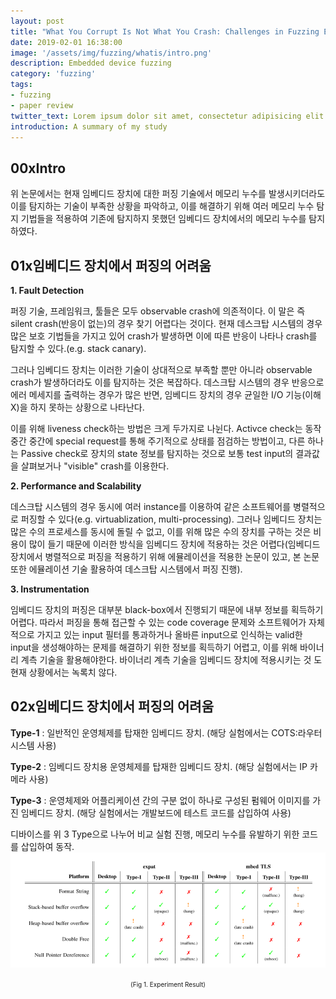 ```yaml
---
layout: post
title: "What You Corrupt Is Not What You Crash: Challenges in Fuzzing Embedded Devices"
date: 2019-02-01 16:38:00
image: '/assets/img/fuzzing/whatis/intro.png'
description: Embedded device fuzzing
category: 'fuzzing'
tags:
- fuzzing
- paper review
twitter_text: Lorem ipsum dolor sit amet, consectetur adipisicing elit.
introduction: A summary of my study
---
```


## 00xIntro

 위 논문에서는 현재 임베디드 장치에 대한 퍼징 기술에서 메모리 누수를 발생시키더라도 이를 탐지하는 기술이 부족한 상황을 파악하고, 이를 해결하기 위해 여러 메모리 누수 탐지 기법들을 적용하여 기존에 탐지하지 못했던 임베디드 장치에서의 메모리 누수를 탐지하였다.

## 01x임베디드 장치에서 퍼징의 어려움

 **1. Fault Detection**

  퍼징 기술, 프레임워크, 툴들은 모두 observable crash에 의존적이다. 이 말은 즉 silent crash(반응이 없는)의 경우 찾기 어렵다는 것이다. 현재 데스크탑 시스템의 경우 많은 보호 기법들을 가지고 있어 crash가 발생하면 이에 따른 반응이 나타나 crash를 탐지할 수 있다.(e.g. stack canary).

  그러나 임베디드 장치는 이러한 기술이 상대적으로 부족할 뿐만 아니라 observable crash가 발생하더라도 이를 탐지하는 것은 복잡하다. 데스크탑 시스템의 경우 반응으로 에러 메세지를 출력하는 경우가 많은 반면, 임베디드 장치의 경우 균일한 I/O 기능(이해 X)을 하지 못하는 상황으로 나타난다.
  
  이를 위해 liveness check하는 방법은 크게 두가지로 나뉜다. Activce check는 동작 중간 중간에 special request를 통해 주기적으로 상태를 점검하는 방법이고, 다른 하나는 Passive check로 장치의 state 정보를 탐지하는 것으로 보통 test input의 결과값을 살펴보거나 "visible" crash를 이용한다.

 **2. Performance and Scalability**
  
  데스크탑 시스템의 경우 동시에 여러 instance를 이용하여 같은 소프트웨어를 병렬적으로 퍼징할 수 있다(e.g. virtuablization, multi-processing). 그러나 임베디드 장치는 많은 수의 프로세스를 동시에 돌릴 수 없고, 이를 위해 많은 수의 장치를 구하는 것은 비용이 많이 들기 때문에 이러한 방식을 임베디드 장치에 적용하는 것은  어렵다(임베디드 장치에서 병렬적으로 퍼징을 적용하기 위해 에뮬레이션을 적용한 논문이 있고, 본 논문 또한 에뮬레이션 기술 활용하여 데스크탑 시스템에서 퍼징 진행).


 **3. Instrumentation**

  임베디드 장치의 퍼징은 대부분 black-box에서 진행되기 때문에 내부 정보를 획득하기 어렵다. 따라서 퍼징을 통해 접근할 수 있는 code coverage 문제와 소프트웨어가 자체적으로 가지고 있는 input 필터를 통과하거나 올바른 input으로 인식하는 valid한 input을 생성해야하는 문제를 해결하기 위한 정보를 획득하기 어렵고, 이를 위해 바이너리 계측 기술을 활용해야한다. 바이너리 계측 기술을 임베디드 장치에 적용시키는 것 도 현재 상황에서는 녹록치 않다.
 
## 02x임베디드 장치에서 퍼징의 어려움

**Type-1** : 일반적인 운영체제를 탑재한 임베디드 장치. (해당 실험에서는 COTS:라우터 시스템 사용)

**Type-2** : 임베디드 장치용 운영체제를 탑재한 임베디드 장치. (해당 실험에서는 IP 카메라 사용)

**Type-3** : 운영체제와 어플리케이션 간의 구분 없이 하나로 구성된 펌웨어 이미지를 가진 임베디드 장치. (해당 실험에서는 개발보드에 테스트 코드를 삽입하여 사용) 

디바이스를 위 3 Type으로 나누어 비교 실험 진행, 메모리 누수를 유발하기 위한 코드를 삽입하여 동작.
![problem](/assets/img/fuzzing/whatis/fig1.PNG "Experiment Result")
<center><font size="0.5em">(Fig 1. Experiment Result)</font></center><br>


